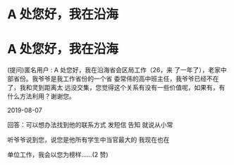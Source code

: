 # A 处您好，我在沿海

# A 处您好，我在沿海

(提问)匿名用户 : A 处您好，我在沿海省会区局工作（26，来 了一年了），老家中部省份。我爷爷是我工作省份的一个省 委常伟的高中班主任，我爷爷已经不在了，我和灵到距离太 远没交集，您觉得这个关系有没有一些价值呢，如果有，有 什么方法利用？谢谢您。

2019-08-07

回答：可以想办法找到他的联系方式 发短信 告知 就说从小常

听爷爷说到您，说您是他所有学生中当官最大的 我现在也在

单位工作，我会以您为榜样……(2 赞)